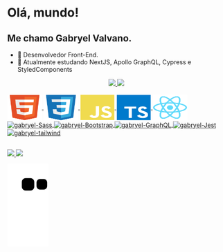 # Olá, mundo! 
## Me chamo Gabryel Valvano. 

- 🔭 Desenvolvedor Front-End.
- 🌱 Atualmente estudando NextJS, Apollo GraphQL, Cypress e StyledComponents

<div align="center">
  <a href="https://github.com/valvanogabryel">
  <img height="180em" src="https://github-readme-stats.vercel.app/api?username=valvanogabryel&show_icons=true&theme=dracula&include_all_commits=true&count_private=true"/>
  <img height="180em" src="https://github-readme-stats.vercel.app/api/top-langs/?username=valvanogabryel&layout=compact&langs_count=7&theme=dracula"/>
</div>
  
  <div style="display: inline_block"><br>
    <img align="center" alt="gabryel-HTML" height="60" width="80" src="https://raw.githubusercontent.com/devicons/devicon/master/icons/html5/html5-original.svg">
     <img align="center" alt="gabryel-CSS" height="60" width="80" src="https://raw.githubusercontent.com/devicons/devicon/master/icons/css3/css3-original.svg">
  <img align="center" alt="gabryel-Js" height="60" width="80" src="https://raw.githubusercontent.com/devicons/devicon/master/icons/javascript/javascript-plain.svg">
  <img align="center" alt="gabryel-Ts" height="60" width="80" src="https://raw.githubusercontent.com/devicons/devicon/master/icons/typescript/typescript-plain.svg">
  <img align="center" alt="gabryel-React" height="60" width="80" src="https://raw.githubusercontent.com/devicons/devicon/master/icons/react/react-original.svg">
  <img align="center" alt="gabryel-Sass" height="60" width="80" src="https://cdn.jsdelivr.net/gh/devicons/devicon/icons/sass/sass-original.svg" />
  <img align="center" alt="gabryel-Bootstrap" height="60" width="80" src="https://cdn.jsdelivr.net/gh/devicons/devicon/icons/bootstrap/bootstrap-original.svg" />
  <img align="center" alt="gabryel-GraphQL" height="60" width="80" src="https://cdn.jsdelivr.net/gh/devicons/devicon/icons/graphql/graphql-plain.svg" />
  <img align="center" alt="gabryel-Jest" height="60" width="80" src="https://cdn.jsdelivr.net/gh/devicons/devicon/icons/jest/jest-plain.svg" />
   <img align="center" alt="gabryel-tailwind" height="60" width="80" src="https://cdn.jsdelivr.net/gh/devicons/devicon/icons/tailwindcss/tailwindcss-original-wordmark.svg" />      
</div>
  
  ##
 
<div> 

  <a href = "mailto:valvanogabryel@gmail.com">
    <img src="https://img.shields.io/badge/-Gmail-%23333?style=for-the-badge&logo=gmail&logoColor=white" target="_blank">
  </a>
  <a href="https://www.linkedin.com/in/gabryel-valvano-94338a204" target="_blank">
    <img src="https://img.shields.io/badge/-LinkedIn-%230077B5?style=for-the-badge&logo=linkedin&logoColor=white">
  </a> 

  ![Snake animation](https://github.com/valvanogabryel/valvanogabryel/blob/output/github-contribution-grid-snake.svg)
 
</div>
